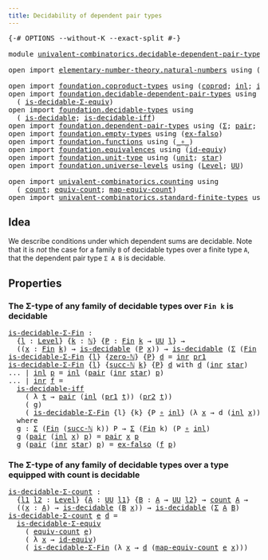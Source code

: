 ```yaml
---
title: Decidability of dependent pair types
---
```


<pre class="Agda"><a id="62" class="Symbol">{-#</a> <a id="66" class="Keyword">OPTIONS</a> <a id="74" class="Pragma">--without-K</a> <a id="86" class="Pragma">--exact-split</a> <a id="100" class="Symbol">#-}</a>

<a id="105" class="Keyword">module</a> <a id="112" href="univalent-combinatorics.decidable-dependent-pair-types.html" class="Module">univalent-combinatorics.decidable-dependent-pair-types</a> <a id="167" class="Keyword">where</a>

<a id="174" class="Keyword">open</a> <a id="179" class="Keyword">import</a> <a id="186" href="elementary-number-theory.natural-numbers.html" class="Module">elementary-number-theory.natural-numbers</a> <a id="227" class="Keyword">using</a> <a id="233" class="Symbol">(</a><a id="234" href="elementary-number-theory.natural-numbers.html#1444" class="Datatype">ℕ</a><a id="235" class="Symbol">;</a> <a id="237" href="elementary-number-theory.natural-numbers.html#1465" class="InductiveConstructor">zero-ℕ</a><a id="243" class="Symbol">;</a> <a id="245" href="elementary-number-theory.natural-numbers.html#1478" class="InductiveConstructor">succ-ℕ</a><a id="251" class="Symbol">)</a>

<a id="254" class="Keyword">open</a> <a id="259" class="Keyword">import</a> <a id="266" href="foundation.coproduct-types.html" class="Module">foundation.coproduct-types</a> <a id="293" class="Keyword">using</a> <a id="299" class="Symbol">(</a><a id="300" href="foundation.coproduct-types.html#1168" class="Datatype">coprod</a><a id="306" class="Symbol">;</a> <a id="308" href="foundation.coproduct-types.html#1239" class="InductiveConstructor">inl</a><a id="311" class="Symbol">;</a> <a id="313" href="foundation.coproduct-types.html#1262" class="InductiveConstructor">inr</a><a id="316" class="Symbol">)</a>
<a id="318" class="Keyword">open</a> <a id="323" class="Keyword">import</a> <a id="330" href="foundation.decidable-dependent-pair-types.html" class="Module">foundation.decidable-dependent-pair-types</a> <a id="372" class="Keyword">using</a>
  <a id="380" class="Symbol">(</a> <a id="382" href="foundation.decidable-dependent-pair-types.html#1650" class="Function">is-decidable-Σ-equiv</a><a id="402" class="Symbol">)</a>
<a id="404" class="Keyword">open</a> <a id="409" class="Keyword">import</a> <a id="416" href="foundation.decidable-types.html" class="Module">foundation.decidable-types</a> <a id="443" class="Keyword">using</a>
  <a id="451" class="Symbol">(</a> <a id="453" href="foundation.decidable-types.html#1905" class="Function">is-decidable</a><a id="465" class="Symbol">;</a> <a id="467" href="foundation.decidable-types.html#5050" class="Function">is-decidable-iff</a><a id="483" class="Symbol">)</a>
<a id="485" class="Keyword">open</a> <a id="490" class="Keyword">import</a> <a id="497" href="foundation.dependent-pair-types.html" class="Module">foundation.dependent-pair-types</a> <a id="529" class="Keyword">using</a> <a id="535" class="Symbol">(</a><a id="536" href="foundation-core.dependent-pair-types.html#502" class="Record">Σ</a><a id="537" class="Symbol">;</a> <a id="539" href="foundation-core.dependent-pair-types.html#575" class="InductiveConstructor">pair</a><a id="543" class="Symbol">;</a> <a id="545" href="foundation-core.dependent-pair-types.html#592" class="Field">pr1</a><a id="548" class="Symbol">;</a> <a id="550" href="foundation-core.dependent-pair-types.html#604" class="Field">pr2</a><a id="553" class="Symbol">)</a>
<a id="555" class="Keyword">open</a> <a id="560" class="Keyword">import</a> <a id="567" href="foundation.empty-types.html" class="Module">foundation.empty-types</a> <a id="590" class="Keyword">using</a> <a id="596" class="Symbol">(</a><a id="597" href="foundation-core.empty-types.html#1147" class="Function">ex-falso</a><a id="605" class="Symbol">)</a>
<a id="607" class="Keyword">open</a> <a id="612" class="Keyword">import</a> <a id="619" href="foundation.functions.html" class="Module">foundation.functions</a> <a id="640" class="Keyword">using</a> <a id="646" class="Symbol">(</a><a id="647" href="foundation-core.functions.html#407" class="Function Operator">_∘_</a><a id="650" class="Symbol">)</a>
<a id="652" class="Keyword">open</a> <a id="657" class="Keyword">import</a> <a id="664" href="foundation.equivalences.html" class="Module">foundation.equivalences</a> <a id="688" class="Keyword">using</a> <a id="694" class="Symbol">(</a><a id="695" href="foundation-core.equivalences.html#2480" class="Function">id-equiv</a><a id="703" class="Symbol">)</a>
<a id="705" class="Keyword">open</a> <a id="710" class="Keyword">import</a> <a id="717" href="foundation.unit-type.html" class="Module">foundation.unit-type</a> <a id="738" class="Keyword">using</a> <a id="744" class="Symbol">(</a><a id="745" href="foundation.unit-type.html#975" class="Datatype">unit</a><a id="749" class="Symbol">;</a> <a id="751" href="foundation.unit-type.html#999" class="InductiveConstructor">star</a><a id="755" class="Symbol">)</a>
<a id="757" class="Keyword">open</a> <a id="762" class="Keyword">import</a> <a id="769" href="foundation.universe-levels.html" class="Module">foundation.universe-levels</a> <a id="796" class="Keyword">using</a> <a id="802" class="Symbol">(</a><a id="803" href="Agda.Primitive.html#597" class="Postulate">Level</a><a id="808" class="Symbol">;</a> <a id="810" href="foundation-core.universe-levels.html#222" class="Primitive">UU</a><a id="812" class="Symbol">)</a>

<a id="815" class="Keyword">open</a> <a id="820" class="Keyword">import</a> <a id="827" href="univalent-combinatorics.counting.html" class="Module">univalent-combinatorics.counting</a> <a id="860" class="Keyword">using</a>
  <a id="868" class="Symbol">(</a> <a id="870" href="univalent-combinatorics.counting.html#1759" class="Function">count</a><a id="875" class="Symbol">;</a> <a id="877" href="univalent-combinatorics.counting.html#1956" class="Function">equiv-count</a><a id="888" class="Symbol">;</a> <a id="890" href="univalent-combinatorics.counting.html#2030" class="Function">map-equiv-count</a><a id="905" class="Symbol">)</a>
<a id="907" class="Keyword">open</a> <a id="912" class="Keyword">import</a> <a id="919" href="univalent-combinatorics.standard-finite-types.html" class="Module">univalent-combinatorics.standard-finite-types</a> <a id="965" class="Keyword">using</a> <a id="971" class="Symbol">(</a><a id="972" href="univalent-combinatorics.standard-finite-types.html#2085" class="Function">Fin</a><a id="975" class="Symbol">)</a>
</pre>
## Idea

We describe conditions under which dependent sums are decidable. Note that it is _not_ the case for a family `B` of decidable types over a finite type `A`, that the dependent pair type `Σ A B` is decidable.

## Properties

### The Σ-type of any family of decidable types over `Fin k` is decidable

<pre class="Agda"><a id="is-decidable-Σ-Fin"></a><a id="1297" href="univalent-combinatorics.decidable-dependent-pair-types.html#1297" class="Function">is-decidable-Σ-Fin</a> <a id="1316" class="Symbol">:</a>
  <a id="1320" class="Symbol">{</a><a id="1321" href="univalent-combinatorics.decidable-dependent-pair-types.html#1321" class="Bound">l</a> <a id="1323" class="Symbol">:</a> <a id="1325" href="Agda.Primitive.html#597" class="Postulate">Level</a><a id="1330" class="Symbol">}</a> <a id="1332" class="Symbol">{</a><a id="1333" href="univalent-combinatorics.decidable-dependent-pair-types.html#1333" class="Bound">k</a> <a id="1335" class="Symbol">:</a> <a id="1337" href="elementary-number-theory.natural-numbers.html#1444" class="Datatype">ℕ</a><a id="1338" class="Symbol">}</a> <a id="1340" class="Symbol">{</a><a id="1341" href="univalent-combinatorics.decidable-dependent-pair-types.html#1341" class="Bound">P</a> <a id="1343" class="Symbol">:</a> <a id="1345" href="univalent-combinatorics.standard-finite-types.html#2085" class="Function">Fin</a> <a id="1349" href="univalent-combinatorics.decidable-dependent-pair-types.html#1333" class="Bound">k</a> <a id="1351" class="Symbol">→</a> <a id="1353" href="foundation-core.universe-levels.html#222" class="Primitive">UU</a> <a id="1356" href="univalent-combinatorics.decidable-dependent-pair-types.html#1321" class="Bound">l</a><a id="1357" class="Symbol">}</a> <a id="1359" class="Symbol">→</a>
  <a id="1363" class="Symbol">((</a><a id="1365" href="univalent-combinatorics.decidable-dependent-pair-types.html#1365" class="Bound">x</a> <a id="1367" class="Symbol">:</a> <a id="1369" href="univalent-combinatorics.standard-finite-types.html#2085" class="Function">Fin</a> <a id="1373" href="univalent-combinatorics.decidable-dependent-pair-types.html#1333" class="Bound">k</a><a id="1374" class="Symbol">)</a> <a id="1376" class="Symbol">→</a> <a id="1378" href="foundation.decidable-types.html#1905" class="Function">is-decidable</a> <a id="1391" class="Symbol">(</a><a id="1392" href="univalent-combinatorics.decidable-dependent-pair-types.html#1341" class="Bound">P</a> <a id="1394" href="univalent-combinatorics.decidable-dependent-pair-types.html#1365" class="Bound">x</a><a id="1395" class="Symbol">))</a> <a id="1398" class="Symbol">→</a> <a id="1400" href="foundation.decidable-types.html#1905" class="Function">is-decidable</a> <a id="1413" class="Symbol">(</a><a id="1414" href="foundation-core.dependent-pair-types.html#502" class="Record">Σ</a> <a id="1416" class="Symbol">(</a><a id="1417" href="univalent-combinatorics.standard-finite-types.html#2085" class="Function">Fin</a> <a id="1421" href="univalent-combinatorics.decidable-dependent-pair-types.html#1333" class="Bound">k</a><a id="1422" class="Symbol">)</a> <a id="1424" href="univalent-combinatorics.decidable-dependent-pair-types.html#1341" class="Bound">P</a><a id="1425" class="Symbol">)</a>
<a id="1427" href="univalent-combinatorics.decidable-dependent-pair-types.html#1297" class="Function">is-decidable-Σ-Fin</a> <a id="1446" class="Symbol">{</a><a id="1447" href="univalent-combinatorics.decidable-dependent-pair-types.html#1447" class="Bound">l</a><a id="1448" class="Symbol">}</a> <a id="1450" class="Symbol">{</a><a id="1451" href="elementary-number-theory.natural-numbers.html#1465" class="InductiveConstructor">zero-ℕ</a><a id="1457" class="Symbol">}</a> <a id="1459" class="Symbol">{</a><a id="1460" href="univalent-combinatorics.decidable-dependent-pair-types.html#1460" class="Bound">P</a><a id="1461" class="Symbol">}</a> <a id="1463" href="univalent-combinatorics.decidable-dependent-pair-types.html#1463" class="Bound">d</a> <a id="1465" class="Symbol">=</a> <a id="1467" href="foundation.coproduct-types.html#1262" class="InductiveConstructor">inr</a> <a id="1471" href="foundation-core.dependent-pair-types.html#592" class="Field">pr1</a>
<a id="1475" href="univalent-combinatorics.decidable-dependent-pair-types.html#1297" class="Function">is-decidable-Σ-Fin</a> <a id="1494" class="Symbol">{</a><a id="1495" href="univalent-combinatorics.decidable-dependent-pair-types.html#1495" class="Bound">l</a><a id="1496" class="Symbol">}</a> <a id="1498" class="Symbol">{</a><a id="1499" href="elementary-number-theory.natural-numbers.html#1478" class="InductiveConstructor">succ-ℕ</a> <a id="1506" href="univalent-combinatorics.decidable-dependent-pair-types.html#1506" class="Bound">k</a><a id="1507" class="Symbol">}</a> <a id="1509" class="Symbol">{</a><a id="1510" href="univalent-combinatorics.decidable-dependent-pair-types.html#1510" class="Bound">P</a><a id="1511" class="Symbol">}</a> <a id="1513" href="univalent-combinatorics.decidable-dependent-pair-types.html#1513" class="Bound">d</a> <a id="1515" class="Keyword">with</a> <a id="1520" href="univalent-combinatorics.decidable-dependent-pair-types.html#1513" class="Bound">d</a> <a id="1522" class="Symbol">(</a><a id="1523" href="foundation.coproduct-types.html#1262" class="InductiveConstructor">inr</a> <a id="1527" href="foundation.unit-type.html#999" class="InductiveConstructor">star</a><a id="1531" class="Symbol">)</a>
<a id="1533" class="Symbol">...</a> <a id="1537" class="Symbol">|</a> <a id="1539" href="foundation.coproduct-types.html#1239" class="InductiveConstructor">inl</a> <a id="1543" href="univalent-combinatorics.decidable-dependent-pair-types.html#1543" class="Bound">p</a> <a id="1545" class="Symbol">=</a> <a id="1547" href="foundation.coproduct-types.html#1239" class="InductiveConstructor">inl</a> <a id="1551" class="Symbol">(</a><a id="1552" href="foundation-core.dependent-pair-types.html#575" class="InductiveConstructor">pair</a> <a id="1557" class="Symbol">(</a><a id="1558" href="foundation.coproduct-types.html#1262" class="InductiveConstructor">inr</a> <a id="1562" href="foundation.unit-type.html#999" class="InductiveConstructor">star</a><a id="1566" class="Symbol">)</a> <a id="1568" href="univalent-combinatorics.decidable-dependent-pair-types.html#1543" class="Bound">p</a><a id="1569" class="Symbol">)</a>
<a id="1571" class="Symbol">...</a> <a id="1575" class="Symbol">|</a> <a id="1577" href="foundation.coproduct-types.html#1262" class="InductiveConstructor">inr</a> <a id="1581" href="univalent-combinatorics.decidable-dependent-pair-types.html#1581" class="Bound">f</a> <a id="1583" class="Symbol">=</a>
  <a id="1587" href="foundation.decidable-types.html#5050" class="Function">is-decidable-iff</a>
    <a id="1608" class="Symbol">(</a> <a id="1610" class="Symbol">λ</a> <a id="1612" href="univalent-combinatorics.decidable-dependent-pair-types.html#1612" class="Bound">t</a> <a id="1614" class="Symbol">→</a> <a id="1616" href="foundation-core.dependent-pair-types.html#575" class="InductiveConstructor">pair</a> <a id="1621" class="Symbol">(</a><a id="1622" href="foundation.coproduct-types.html#1239" class="InductiveConstructor">inl</a> <a id="1626" class="Symbol">(</a><a id="1627" href="foundation-core.dependent-pair-types.html#592" class="Field">pr1</a> <a id="1631" href="univalent-combinatorics.decidable-dependent-pair-types.html#1612" class="Bound">t</a><a id="1632" class="Symbol">))</a> <a id="1635" class="Symbol">(</a><a id="1636" href="foundation-core.dependent-pair-types.html#604" class="Field">pr2</a> <a id="1640" href="univalent-combinatorics.decidable-dependent-pair-types.html#1612" class="Bound">t</a><a id="1641" class="Symbol">))</a>
    <a id="1648" class="Symbol">(</a> <a id="1650" href="univalent-combinatorics.decidable-dependent-pair-types.html#1725" class="Function">g</a><a id="1651" class="Symbol">)</a>
    <a id="1657" class="Symbol">(</a> <a id="1659" href="univalent-combinatorics.decidable-dependent-pair-types.html#1297" class="Function">is-decidable-Σ-Fin</a> <a id="1678" class="Symbol">{</a><a id="1679" class="Bound">l</a><a id="1680" class="Symbol">}</a> <a id="1682" class="Symbol">{</a><a id="1683" class="Bound">k</a><a id="1684" class="Symbol">}</a> <a id="1686" class="Symbol">{</a><a id="1687" class="Bound">P</a> <a id="1689" href="foundation-core.functions.html#407" class="Function Operator">∘</a> <a id="1691" href="foundation.coproduct-types.html#1239" class="InductiveConstructor">inl</a><a id="1694" class="Symbol">}</a> <a id="1696" class="Symbol">(λ</a> <a id="1699" href="univalent-combinatorics.decidable-dependent-pair-types.html#1699" class="Bound">x</a> <a id="1701" class="Symbol">→</a> <a id="1703" class="Bound">d</a> <a id="1705" class="Symbol">(</a><a id="1706" href="foundation.coproduct-types.html#1239" class="InductiveConstructor">inl</a> <a id="1710" href="univalent-combinatorics.decidable-dependent-pair-types.html#1699" class="Bound">x</a><a id="1711" class="Symbol">)))</a>
  <a id="1717" class="Keyword">where</a>
  <a id="1725" href="univalent-combinatorics.decidable-dependent-pair-types.html#1725" class="Function">g</a> <a id="1727" class="Symbol">:</a> <a id="1729" href="foundation-core.dependent-pair-types.html#502" class="Record">Σ</a> <a id="1731" class="Symbol">(</a><a id="1732" href="univalent-combinatorics.standard-finite-types.html#2085" class="Function">Fin</a> <a id="1736" class="Symbol">(</a><a id="1737" href="elementary-number-theory.natural-numbers.html#1478" class="InductiveConstructor">succ-ℕ</a> <a id="1744" class="Bound">k</a><a id="1745" class="Symbol">))</a> <a id="1748" class="Bound">P</a> <a id="1750" class="Symbol">→</a> <a id="1752" href="foundation-core.dependent-pair-types.html#502" class="Record">Σ</a> <a id="1754" class="Symbol">(</a><a id="1755" href="univalent-combinatorics.standard-finite-types.html#2085" class="Function">Fin</a> <a id="1759" class="Bound">k</a><a id="1760" class="Symbol">)</a> <a id="1762" class="Symbol">(</a><a id="1763" class="Bound">P</a> <a id="1765" href="foundation-core.functions.html#407" class="Function Operator">∘</a> <a id="1767" href="foundation.coproduct-types.html#1239" class="InductiveConstructor">inl</a><a id="1770" class="Symbol">)</a>
  <a id="1774" href="univalent-combinatorics.decidable-dependent-pair-types.html#1725" class="Function">g</a> <a id="1776" class="Symbol">(</a><a id="1777" href="foundation-core.dependent-pair-types.html#575" class="InductiveConstructor">pair</a> <a id="1782" class="Symbol">(</a><a id="1783" href="foundation.coproduct-types.html#1239" class="InductiveConstructor">inl</a> <a id="1787" href="univalent-combinatorics.decidable-dependent-pair-types.html#1787" class="Bound">x</a><a id="1788" class="Symbol">)</a> <a id="1790" href="univalent-combinatorics.decidable-dependent-pair-types.html#1790" class="Bound">p</a><a id="1791" class="Symbol">)</a> <a id="1793" class="Symbol">=</a> <a id="1795" href="foundation-core.dependent-pair-types.html#575" class="InductiveConstructor">pair</a> <a id="1800" href="univalent-combinatorics.decidable-dependent-pair-types.html#1787" class="Bound">x</a> <a id="1802" href="univalent-combinatorics.decidable-dependent-pair-types.html#1790" class="Bound">p</a>
  <a id="1806" href="univalent-combinatorics.decidable-dependent-pair-types.html#1725" class="Function">g</a> <a id="1808" class="Symbol">(</a><a id="1809" href="foundation-core.dependent-pair-types.html#575" class="InductiveConstructor">pair</a> <a id="1814" class="Symbol">(</a><a id="1815" href="foundation.coproduct-types.html#1262" class="InductiveConstructor">inr</a> <a id="1819" href="foundation.unit-type.html#999" class="InductiveConstructor">star</a><a id="1823" class="Symbol">)</a> <a id="1825" href="univalent-combinatorics.decidable-dependent-pair-types.html#1825" class="Bound">p</a><a id="1826" class="Symbol">)</a> <a id="1828" class="Symbol">=</a> <a id="1830" href="foundation-core.empty-types.html#1147" class="Function">ex-falso</a> <a id="1839" class="Symbol">(</a><a id="1840" href="univalent-combinatorics.decidable-dependent-pair-types.html#1581" class="Bound">f</a> <a id="1842" href="univalent-combinatorics.decidable-dependent-pair-types.html#1825" class="Bound">p</a><a id="1843" class="Symbol">)</a>
</pre>
### The Σ-type of any family of decidable types over a type equipped with count is decidable

<pre class="Agda"><a id="is-decidable-Σ-count"></a><a id="1952" href="univalent-combinatorics.decidable-dependent-pair-types.html#1952" class="Function">is-decidable-Σ-count</a> <a id="1973" class="Symbol">:</a>
  <a id="1977" class="Symbol">{</a><a id="1978" href="univalent-combinatorics.decidable-dependent-pair-types.html#1978" class="Bound">l1</a> <a id="1981" href="univalent-combinatorics.decidable-dependent-pair-types.html#1981" class="Bound">l2</a> <a id="1984" class="Symbol">:</a> <a id="1986" href="Agda.Primitive.html#597" class="Postulate">Level</a><a id="1991" class="Symbol">}</a> <a id="1993" class="Symbol">{</a><a id="1994" href="univalent-combinatorics.decidable-dependent-pair-types.html#1994" class="Bound">A</a> <a id="1996" class="Symbol">:</a> <a id="1998" href="foundation-core.universe-levels.html#222" class="Primitive">UU</a> <a id="2001" href="univalent-combinatorics.decidable-dependent-pair-types.html#1978" class="Bound">l1</a><a id="2003" class="Symbol">}</a> <a id="2005" class="Symbol">{</a><a id="2006" href="univalent-combinatorics.decidable-dependent-pair-types.html#2006" class="Bound">B</a> <a id="2008" class="Symbol">:</a> <a id="2010" href="univalent-combinatorics.decidable-dependent-pair-types.html#1994" class="Bound">A</a> <a id="2012" class="Symbol">→</a> <a id="2014" href="foundation-core.universe-levels.html#222" class="Primitive">UU</a> <a id="2017" href="univalent-combinatorics.decidable-dependent-pair-types.html#1981" class="Bound">l2</a><a id="2019" class="Symbol">}</a> <a id="2021" class="Symbol">→</a> <a id="2023" href="univalent-combinatorics.counting.html#1759" class="Function">count</a> <a id="2029" href="univalent-combinatorics.decidable-dependent-pair-types.html#1994" class="Bound">A</a> <a id="2031" class="Symbol">→</a>
  <a id="2035" class="Symbol">((</a><a id="2037" href="univalent-combinatorics.decidable-dependent-pair-types.html#2037" class="Bound">x</a> <a id="2039" class="Symbol">:</a> <a id="2041" href="univalent-combinatorics.decidable-dependent-pair-types.html#1994" class="Bound">A</a><a id="2042" class="Symbol">)</a> <a id="2044" class="Symbol">→</a> <a id="2046" href="foundation.decidable-types.html#1905" class="Function">is-decidable</a> <a id="2059" class="Symbol">(</a><a id="2060" href="univalent-combinatorics.decidable-dependent-pair-types.html#2006" class="Bound">B</a> <a id="2062" href="univalent-combinatorics.decidable-dependent-pair-types.html#2037" class="Bound">x</a><a id="2063" class="Symbol">))</a> <a id="2066" class="Symbol">→</a> <a id="2068" href="foundation.decidable-types.html#1905" class="Function">is-decidable</a> <a id="2081" class="Symbol">(</a><a id="2082" href="foundation-core.dependent-pair-types.html#502" class="Record">Σ</a> <a id="2084" href="univalent-combinatorics.decidable-dependent-pair-types.html#1994" class="Bound">A</a> <a id="2086" href="univalent-combinatorics.decidable-dependent-pair-types.html#2006" class="Bound">B</a><a id="2087" class="Symbol">)</a>
<a id="2089" href="univalent-combinatorics.decidable-dependent-pair-types.html#1952" class="Function">is-decidable-Σ-count</a> <a id="2110" href="univalent-combinatorics.decidable-dependent-pair-types.html#2110" class="Bound">e</a> <a id="2112" href="univalent-combinatorics.decidable-dependent-pair-types.html#2112" class="Bound">d</a> <a id="2114" class="Symbol">=</a>
  <a id="2118" href="foundation.decidable-dependent-pair-types.html#1650" class="Function">is-decidable-Σ-equiv</a>
    <a id="2143" class="Symbol">(</a> <a id="2145" href="univalent-combinatorics.counting.html#1956" class="Function">equiv-count</a> <a id="2157" href="univalent-combinatorics.decidable-dependent-pair-types.html#2110" class="Bound">e</a><a id="2158" class="Symbol">)</a>
    <a id="2164" class="Symbol">(</a> <a id="2166" class="Symbol">λ</a> <a id="2168" href="univalent-combinatorics.decidable-dependent-pair-types.html#2168" class="Bound">x</a> <a id="2170" class="Symbol">→</a> <a id="2172" href="foundation-core.equivalences.html#2480" class="Function">id-equiv</a><a id="2180" class="Symbol">)</a>
    <a id="2186" class="Symbol">(</a> <a id="2188" href="univalent-combinatorics.decidable-dependent-pair-types.html#1297" class="Function">is-decidable-Σ-Fin</a> <a id="2207" class="Symbol">(λ</a> <a id="2210" href="univalent-combinatorics.decidable-dependent-pair-types.html#2210" class="Bound">x</a> <a id="2212" class="Symbol">→</a> <a id="2214" href="univalent-combinatorics.decidable-dependent-pair-types.html#2112" class="Bound">d</a> <a id="2216" class="Symbol">(</a><a id="2217" href="univalent-combinatorics.counting.html#2030" class="Function">map-equiv-count</a> <a id="2233" href="univalent-combinatorics.decidable-dependent-pair-types.html#2110" class="Bound">e</a> <a id="2235" href="univalent-combinatorics.decidable-dependent-pair-types.html#2210" class="Bound">x</a><a id="2236" class="Symbol">)))</a>
</pre>